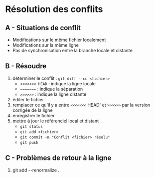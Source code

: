 # Résolution des conflits

## A - Situations de conflit

- Modifications sur le même fichier localement
- Modifications sur la même ligne
- Pas de synchronisation entre la branche locale et distante

## B - Résoudre

1. déterminer le conflit : `git diff --cc <fichier>`
    - `<<<<<<< HEAD` : indique la ligne locale
    - `=======`      : indique la séparation
    - `>>>>>>`       : indique la ligne distante
2. éditer le fichier
3. remplacer ce qu'il y a entre `<<<<<<<` HEAD' et `>>>>>>` par la version corrigée de la ligne
4. enregistrer le fichier
5. mettre à jour le référenciel local et distant
    - `git status`
    - `git add <fichier>`
    - `git commit -m "Conflit <fichier> résolu"`
    - `git push`

## C - Problèmes de retour à la ligne

1. git add --renormalize .
